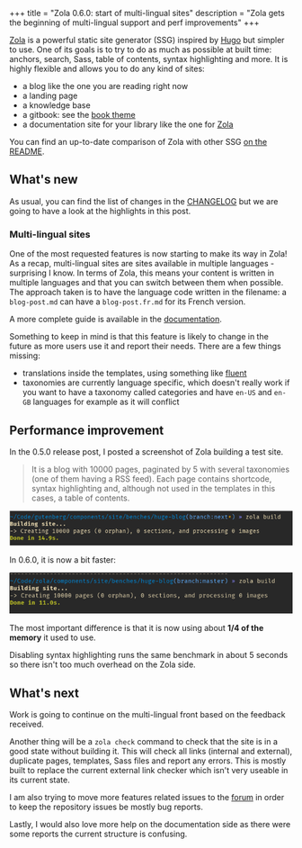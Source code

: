 +++
title = "Zola 0.6.0: start of multi-lingual sites"
description = "Zola gets the beginning of multi-lingual support and perf improvements"
+++


[Zola](https://www.getzola.org) is a powerful static site generator (SSG)
inspired by [Hugo](https://gohugo.io/) but simpler to use. One of its goals is to try
to do as much as possible at built time: anchors, search, Sass, table of contents, syntax highlighting and more.
It is highly flexible and allows you to do any kind of sites:

- a blog like the one you are reading right now
- a landing page
- a knowledge base
- a gitbook: see the [book theme](https://github.com/getzola/book)
- a documentation site for your library like the one for [Zola](https://www.getzola.org)

You can find an up-to-date comparison of Zola with other SSG [on the README](https://github.com/getzola/zola#comparisons-with-other-static-site-generators).

## What's new

As usual, you can find the list of changes in the [CHANGELOG](https://github.com/getzola/zola/blob/master/CHANGELOG.md#060-unreleased) but we are going to have a look at the highlights in this post.

### Multi-lingual sites

One of the most requested features is now starting to make its way in Zola!
As a recap, multi-lingual sites are sites available in multiple languages - surprising I know. In terms of Zola, this means
your content is written in multiple languages and that you can switch between them when possible. The approach taken is to have
the language code written in the filename: a `blog-post.md` can have a `blog-post.fr.md` for its French version.

A more complete guide is available in the [documentation](https://www.getzola.org/documentation/content/multilingual/).

Something to keep in mind is that this feature is likely to change in the future as more users use it and report their needs.
There are a few things missing:

- translations inside the templates, using something like [fluent](https://projectfluent.org/)
- taxonomies are currently language specific, which doesn't really work if you want to have a taxonomy called
categories and have `en-US` and `en-GB` languages for example as it will conflict

## Performance improvement

In the 0.5.0 release post, I posted a screenshot of Zola building a test site.

> It is a blog with 10000 pages, paginated by 5 with several taxonomies (one of them having a RSS feed).
Each page contains shortcode, syntax highlighting and, although not used in the templates in this cases, a table of contents.


![Building a huge blog with Zola 0.5.0](huge-blog-old.png "Building a huge blog with Zola 0.5.0") 

In 0.6.0, it is now a bit faster:

![Building a huge blog with Zola 0.6.0](huge-blog-new.png "Building a huge blog with Zola 0.6.0") 

The most important difference is that it is now using about **1/4 of the memory** it used to use.

Disabling syntax highlighting runs the same benchmark in about 5 seconds so there isn't too much overhead 
on the Zola side.

## What's next

Work is going to continue on the multi-lingual front based on the feedback received.

Another thing will be a `zola check` command to check that the site is in a good state without building it.
This will check all links (internal and external), duplicate pages, templates, Sass files and report any errors.
This is mostly built to replace the current external link checker which isn't very useable in its current state.

I am also trying to move more features related issues to the [forum](https://zola.discourse.group/) in order to keep the repository
issues be mostly bug reports.

Lastly, I would also love more help on the documentation side as there were some reports the current structure is confusing.
